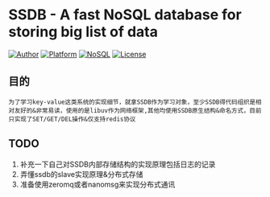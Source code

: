 # SSDB - A fast NoSQL database for storing big list of data

[![Author](https://img.shields.io/badge/author-@ideawu-blue.svg?style=flat)](http://www.ideawu.net/) [![Platform](https://img.shields.io/badge/platform-Linux,%20BSD,%20OS%20X,%20Windows-green.svg?style=flat)](https://github.com/ideawu/ssdb) [![NoSQL](https://img.shields.io/badge/db-NoSQL-pink.svg?tyle=flat)](https://github.com/ideawu/ssdb) [![License](https://img.shields.io/badge/license-New%20BSD-yellow.svg?style=flat)](LICENSE)


## 目的

```
为了学习key-value这类系统的实现细节，就拿SSDB作为学习对象，至少SSDB得代码组织是相对友好的&非常易读，使用的是libuv作为网络框架,其他均使用SSDB原生结构&命名方式，目前
只实现了SET/GET/DEL操作&仅支持redis协议

```

## TODO
1. 补充一下自己对SSDB内部存储结构的实现原理包括日志的记录 
2. 弄懂ssdb的slave实现原理&分布式存储
3. 准备使用zeromq或者nanomsg来实现分布式通讯